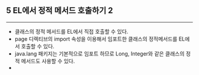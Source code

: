 ## 5 EL에서 정적 메서드 호출하기 2

---
* 클래스의 정적 메서드를 EL에서 직접 호출할 수 있다.
* page 디렉티브의 import 속성을 이용해서 임포트한 클래스의 정적메서드를 EL에서 호출할 수 있다.
* java.lang 패키지는 기본적으로 임포트 하므로 Long, Integer와 같은 클래스의 정적 메서드도
 사용할 수 있다.
* 